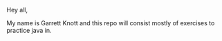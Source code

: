 Hey all,

My name is Garrett Knott and this repo will consist mostly of exercises to practice java in.
